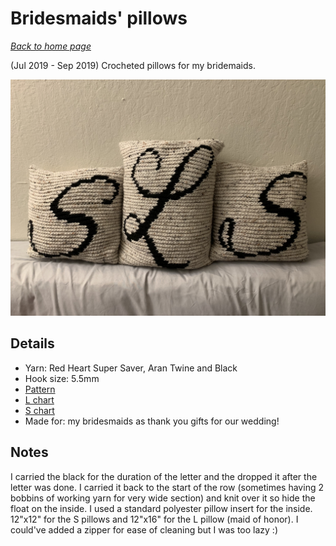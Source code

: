 # Bridesmaids' pillows

[*Back to home page*](..)

(Jul 2019 - Sep 2019) Crocheted pillows for my bridemaids.

<img src="media/bridesmaids_pillows.jpg" style="max-width: 100%" />

## Details
- Yarn: Red Heart Super Saver, Aran Twine and Black
- Hook size: 5.5mm
- [Pattern](https://hearthookhome.com/throw-pillow-cover-free-crochet-pattern/)
- [L chart](https://www.stitchfiddle.com/en/c/siln0i-70qe6e)
- [S chart](https://www.stitchfiddle.com/en/c/sinxx1-2ecpuv)
- Made for: my bridesmaids as thank you gifts for our wedding! 

## Notes 
I carried the black for the duration of the letter and the dropped it after the letter was done. I carried it back to the start of the row (sometimes having 2 bobbins of working yarn for very wide section) and knit over it so hide the float on the inside. I used a standard polyester pillow insert for the inside. 12"x12" for the S pillows and 12"x16" for the L pillow (maid of honor). I could've added a zipper for ease of cleaning but I was too lazy :) 
